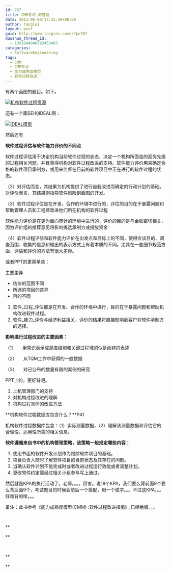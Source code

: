 ```yaml
---
id: 767
title: CMM考试-问答题
date: 2011-06-06T17:31:29+00:00
author: tanglei
layout: post
guid: http://www.tanglei.name/?p=767
duoshuo_thread_id:
  - 1351844048792453403
categories:
  - SoftwareEngineering
tags:
  - CMM
  - CMM考点
  - 能力成熟度模型
  - 软件过程改进
---
```

有两个画图的题目。如下。

[<img class="aligncenter size-medium wp-image-768" title="organization-software-process" src="/wp-content/uploads/2011/06/organization-software-process-257x300.jpg" alt="机构软件过程资源"  />](/wp-content/uploads/2011/06/organization-software-process.jpg)

还有一个画SEI的IDEAL图：

[<img class="aligncenter size-medium wp-image-769" title="ideal" src="/wp-content/uploads/2011/06/ideal-300x220.gif" alt="IDEAL模型"  />](/wp-content/uploads/2011/06/ideal.gif)

然后还有

**软件过程评估与软件能力评价的不同点**

软件过程评估用于决定机构当前软件过程的状态，决定一个机构所面临的高优先级的过程相关问题，并且获得机构对软件过程改进的支持。软件能力评价用来确定合格的软件项目承制方，或用来监督在目前的软件项目中正在进行的软件过程的状态。

（2）对评估而言，其结果为机构提供了进行自我改进而确定的行动计划的基础。对评价而言，其结果则指导软件风险剖面图的开发。

（3）软件过程评估是在开发，合作的环境中进行的，评估的目的在于暴露问题和帮助管理人员和工程师改进他们所在机构的软件过程

软件能力评价是在更为面向审计的环境中进行的，评价的目的是与金钱密切相关，因为评价组的推荐意见将影响挑选承制方或投放资金

（4）软件过程评估和软件能力评价在出发点和目标上的不同，使得会谈目的、调查范围、收集的信息和输出的表示方式上有着本质的不同。尤其在一些细节规范方面，评估和评价的方法有很大差异。

或者PPT的更简单些：

主要差异

  * 估价的范围不同
  * 所选的项目的差异
  * 目的不同

  1. 软件_过程_评估都是在开发、合作的环境中进行，目的在于暴露问题和帮助机构改进软件过程。
  2. 软件_能力_评价与经济利益相关，评价的结果将直接影响到客户对软件承制方的选择。

**影响进行过程改进的主要因素：**

（1）     用常识表示成熟度级别和关键过程域的似是而非的表述

（2）     从TQM工作中获得的一般数据

（3）     对已公布的数量有限的案例的研究

PPT上的，更好背吧。

  1. 上机管理部门的支持
  2. 对机构过程改进的理解
  3. 机构过程具体的改进方法

**机构软件过程数据库包含什么？**P41

机构软件过程数据库包含：（1）实际测量数据，（2）理解该测量数据和评估它的合理性，适用性所需的相关信息。

**软件遵循来自书中的机构管理策略，该策略一般规定哪些内容：**

  1. 使用书面的软件开发计划作为跟踪软件项目的基础。
  2. 项目负责人随时了解软件项目的当前状态及其存在的问题。
  3. 当确认软件计划不能完成时或者改进过程运行效能或者调整计划。
  4. 更改软件约定需经过相关小组参与写上通过。

然后就是KPA的执行活动了。老师。。。。厉害。说18个KPA，我们要么背前面9个要么背后面9个，考试题目的时候会前后一个搭配，用一个或字。。。不过这KPA。。。好难背的嗦。。。

备注：此书参考《能力成熟度模型(CMM) :软件过程改进指南》,已经绝版。。。

&nbsp;

**
  
** 

&nbsp;

**
  
**
